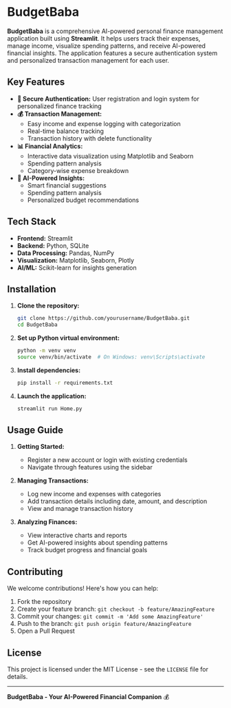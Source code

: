 # **BudgetBaba**

**BudgetBaba** is a comprehensive AI-powered personal finance management application built using **Streamlit**. It helps users track their expenses, manage income, visualize spending patterns, and receive AI-powered financial insights. The application features a secure authentication system and personalized transaction management for each user.

## **Key Features**
- **🔐 Secure Authentication:** User registration and login system for personalized finance tracking
- **💰 Transaction Management:** 
  - Easy income and expense logging with categorization
  - Real-time balance tracking
  - Transaction history with delete functionality
- **📊 Financial Analytics:**
  - Interactive data visualization using Matplotlib and Seaborn
  - Spending pattern analysis
  - Category-wise expense breakdown
- **🤖 AI-Powered Insights:**
  - Smart financial suggestions
  - Spending pattern analysis
  - Personalized budget recommendations

## **Tech Stack**
- **Frontend:** Streamlit
- **Backend:** Python, SQLite
- **Data Processing:** Pandas, NumPy
- **Visualization:** Matplotlib, Seaborn, Plotly
- **AI/ML:** Scikit-learn for insights generation

## **Installation**
1. **Clone the repository:**
   ```bash
   git clone https://github.com/yourusername/BudgetBaba.git
   cd BudgetBaba
   ```

2. **Set up Python virtual environment:**
   ```bash
   python -m venv venv
   source venv/bin/activate  # On Windows: venv\Scripts\activate
   ```

3. **Install dependencies:**
   ```bash
   pip install -r requirements.txt
   ```

4. **Launch the application:**
   ```bash
   streamlit run Home.py
   ```

## **Usage Guide**
1. **Getting Started:**
   - Register a new account or login with existing credentials
   - Navigate through features using the sidebar

2. **Managing Transactions:**
   - Log new income and expenses with categories
   - Add transaction details including date, amount, and description
   - View and manage transaction history

3. **Analyzing Finances:**
   - View interactive charts and reports
   - Get AI-powered insights about spending patterns
   - Track budget progress and financial goals

## **Contributing**
We welcome contributions! Here's how you can help:
1. Fork the repository
2. Create your feature branch: `git checkout -b feature/AmazingFeature`
3. Commit your changes: `git commit -m 'Add some AmazingFeature'`
4. Push to the branch: `git push origin feature/AmazingFeature`
5. Open a Pull Request

## **License**
This project is licensed under the MIT License - see the `LICENSE` file for details.

---

**BudgetBaba - Your AI-Powered Financial Companion** 💰

